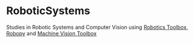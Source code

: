 # RoboticSystems

Studies in Robotic Systems and Computer Vision using [Robotics Toolbox](http://petercorke.com/wordpress/toolboxes/robotics-toolbox), [Robopy](https://adityadua24.github.io/robopy/) and [Machine Vision Toolbox](http://petercorke.com/wordpress/toolboxes/machine-vision-toolbox)
